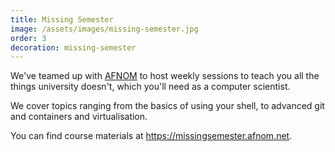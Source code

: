 ```yaml
---
title: Missing Semester
image: /assets/images/missing-semester.jpg
order: 3
decoration: missing-semester
---
```


We've teamed up with [AFNOM](https://afnom.net) to host weekly sessions
to teach you all the things university doesn't, which you'll need as a computer
scientist.

We cover topics ranging from the basics of using your shell, to advanced git and
containers and virtualisation.

You can find course materials at <https://missingsemester.afnom.net>.
